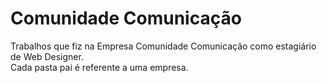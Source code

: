 # Comunidade Comunicação
Trabalhos que fiz na Empresa Comunidade Comunicaçâo como estagiário de Web Designer.<br>
Cada pasta pai é referente a uma empresa.
